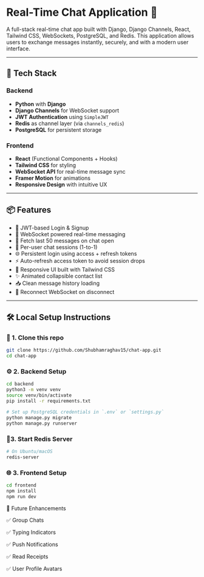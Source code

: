# Real-Time Chat Application 🚀

A full-stack real-time chat app built with Django, Django Channels, React, Tailwind CSS, WebSockets, PostgreSQL, and Redis. This application allows users to exchange messages instantly, securely, and with a modern user interface.

---

## 🔧 Tech Stack

### Backend
- **Python** with **Django**
- **Django Channels** for WebSocket support
- **JWT Authentication** using `SimpleJWT`
- **Redis** as channel layer (via `channels_redis`)
- **PostgreSQL** for persistent storage

### Frontend
- **React** (Functional Components + Hooks)
- **Tailwind CSS** for styling
- **WebSocket API** for real-time message sync
- **Framer Motion** for animations
- **Responsive Design** with intuitive UX

---

## 📦 Features

- 🔐 JWT-based Login & Signup
- 📡 WebSocket powered real-time messaging
- 💬 Fetch last 50 messages on chat open
- 🎯 Per-user chat sessions (1-to-1)
- 🌐 Persistent login using access + refresh tokens
- ⚡ Auto-refresh access token to avoid session drops
- 🌈 Responsive UI built with Tailwind CSS
- ✨ Animated collapsible contact list
- 📥 Clean message history loading
- 🔁 Reconnect WebSocket on disconnect

---

## 🛠️ Local Setup Instructions

### 📁 1. Clone this repo

```bash
git clone https://github.com/Shubhamraghav15/chat-app.git
cd chat-app
```

### ⚙️ 2. Backend Setup

```bash
cd backend
python3 -m venv venv
source venv/bin/activate
pip install -r requirements.txt

# Set up PostgreSQL credentials in `.env` or `settings.py`
python manage.py migrate
python manage.py runserver
```

### 📡3. Start Redis Server
```bash
# On Ubuntu/macOS
redis-server
```

### 🌐 3. Frontend Setup

```bash
cd frontend
npm install
npm run dev
```



📣 Future Enhancements

  ✅ Group Chats
  
  ✅ Typing Indicators
  
  ✅ Push Notifications
  
  ✅ Read Receipts
  
  ✅ User Profile Avatars



